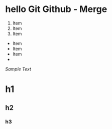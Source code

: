# hello Git Github - Merge

1. Item
2. Item
3. Item

* Item
* Item
* Item
* 
_Sample Text_
# h1
## h2
### h3

